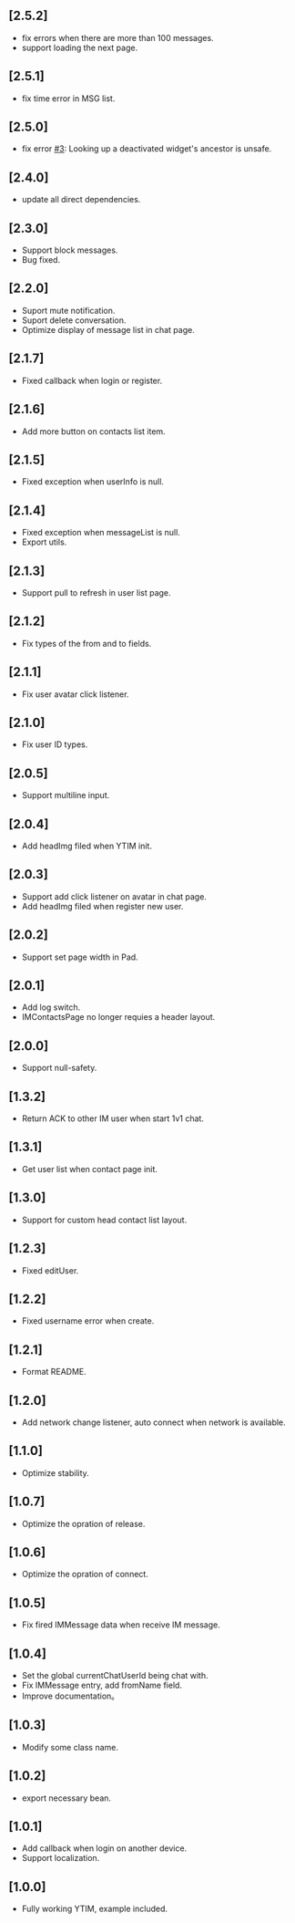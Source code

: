 ## [2.5.2]
* fix errors when there are more than 100 messages.
* support loading the next page.

## [2.5.1]
* fix time error in MSG list.

## [2.5.0]
* fix error [#3](https://github.com/YouTeacher/flutter_ytim/issues/3): Looking up a deactivated widget's ancestor is unsafe. 

## [2.4.0]
* update all direct dependencies.

## [2.3.0]
* Support block messages.
* Bug fixed.

## [2.2.0]
* Suport mute notification.
* Suport delete conversation.
* Optimize display of message list in chat page.

## [2.1.7]
* Fixed callback when login or register.

## [2.1.6]
* Add more button on contacts list item.

## [2.1.5]
* Fixed exception when userInfo is null.

## [2.1.4]
* Fixed exception when messageList is null.
* Export utils.

## [2.1.3]
* Support pull to refresh in user list page.

## [2.1.2]
* Fix types of the from and to fields.

## [2.1.1]
* Fix user avatar click listener.

## [2.1.0]
* Fix user ID types.

## [2.0.5]
* Support multiline input.

## [2.0.4]
* Add headImg filed when YTIM init.

## [2.0.3]
* Support add click listener on avatar in chat page.
* Add headImg filed when register new user.

## [2.0.2]
* Support set page width in Pad.

## [2.0.1]
* Add log switch.
* IMContactsPage no longer requies a header layout.

## [2.0.0]
* Support null-safety.

## [1.3.2]
* Return ACK to other IM user when start 1v1 chat.

## [1.3.1]
* Get user list when contact page init.

## [1.3.0]
* Support for custom head contact list layout.

## [1.2.3]
* Fixed editUser.

## [1.2.2]
* Fixed username error when create.

## [1.2.1]
* Format README.

## [1.2.0]
* Add network change listener, auto connect when network is available.

## [1.1.0]
* Optimize stability.

## [1.0.7]
* Optimize the opration of release.

## [1.0.6]
* Optimize the opration of connect.

## [1.0.5]
* Fix fired IMMessage data when receive IM message.

## [1.0.4]
* Set the global currentChatUserId being chat with.
* Fix IMMessage entry, add fromName field.
* Improve documentation。

## [1.0.3]
* Modify some class name.

## [1.0.2]
* export necessary bean. 

## [1.0.1]
* Add callback when login on another device.
* Support localization.

## [1.0.0]
* Fully working YTIM, example included.
